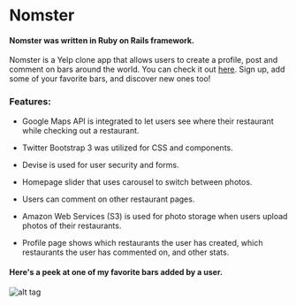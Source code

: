 # Nomster

#### Nomster was written in Ruby on Rails framework. 

Nomster is a Yelp clone app that allows users to create a profile, post and comment on bars around the world. You can check it out [here](https://nomster-ahmad-jamal.herokuapp.com/). Sign up, add some of your favorite bars, and discover new ones too!

### Features:
* Google Maps API is integrated to let users see where their restaurant while checking out a restaurant.

* Twitter Bootstrap 3 was utilized for CSS and components.

* Devise is used for user security and forms.

* Homepage slider that uses carousel to switch between photos.

* Users can comment on other restaurant pages.

* Amazon Web Services (S3) is used for photo storage when users upload photos of their restaurants.

* Profile page shows which restaurants the user has created, which restaurants the user has commented on, and other stats.

#### Here's a peek at one of my favorite bars added by a user.
![alt tag](https://raw.github.com/JonnShaft/Nomster/master/nomster-ahmad-jamal.herokuapp.com.jpg)
